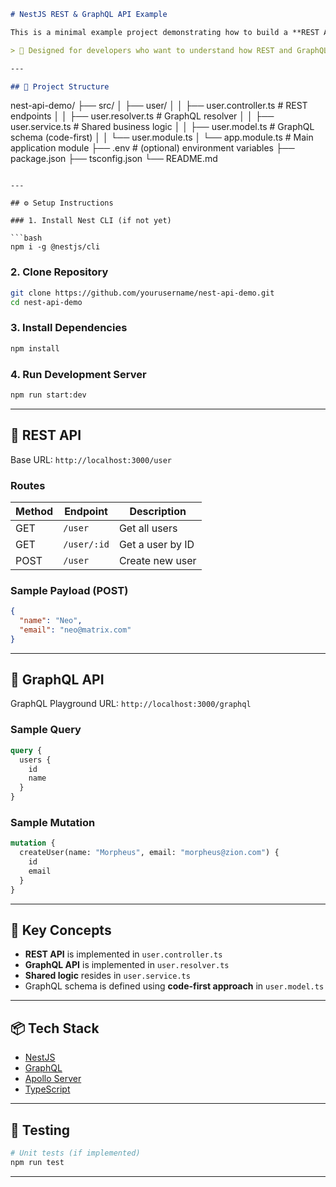 ```md
# NestJS REST & GraphQL API Example

This is a minimal example project demonstrating how to build a **REST API** and a **GraphQL API** in parallel using **NestJS** framework.

> 🚀 Designed for developers who want to understand how REST and GraphQL coexist and when to use each.

---

## 📁 Project Structure

```

nest-api-demo/
├── src/
│   ├── user/
│   │   ├── user.controller.ts   # REST endpoints
│   │   ├── user.resolver.ts     # GraphQL resolver
│   │   ├── user.service.ts      # Shared business logic
│   │   ├── user.model.ts        # GraphQL schema (code-first)
│   │   └── user.module.ts
│   └── app.module.ts            # Main application module
├── .env                         # (optional) environment variables
├── package.json
├── tsconfig.json
└── README.md

````

---

## ⚙️ Setup Instructions

### 1. Install Nest CLI (if not yet)

```bash
npm i -g @nestjs/cli
````

### 2. Clone Repository

```bash
git clone https://github.com/yourusername/nest-api-demo.git
cd nest-api-demo
```

### 3. Install Dependencies

```bash
npm install
```

### 4. Run Development Server

```bash
npm run start:dev
```

---

## 🔵 REST API

Base URL: `http://localhost:3000/user`

### Routes

| Method | Endpoint    | Description      |
| ------ | ----------- | ---------------- |
| GET    | `/user`     | Get all users    |
| GET    | `/user/:id` | Get a user by ID |
| POST   | `/user`     | Create new user  |

### Sample Payload (POST)

```json
{
  "name": "Neo",
  "email": "neo@matrix.com"
}
```

---

## 🔴 GraphQL API

GraphQL Playground URL: `http://localhost:3000/graphql`

### Sample Query

```graphql
query {
  users {
    id
    name
  }
}
```

### Sample Mutation

```graphql
mutation {
  createUser(name: "Morpheus", email: "morpheus@zion.com") {
    id
    email
  }
}
```

---

## 🧠 Key Concepts

* **REST API** is implemented in `user.controller.ts`
* **GraphQL API** is implemented in `user.resolver.ts`
* **Shared logic** resides in `user.service.ts`
* GraphQL schema is defined using **code-first approach** in `user.model.ts`

---

## 📦 Tech Stack

* [NestJS](https://nestjs.com/)
* [GraphQL](https://graphql.org/)
* [Apollo Server](https://www.apollographql.com/docs/apollo-server/)
* [TypeScript](https://www.typescriptlang.org/)

---

## 🧪 Testing

```bash
# Unit tests (if implemented)
npm run test
```

---
